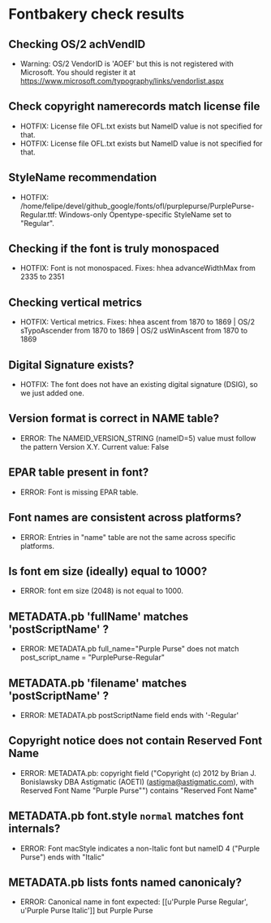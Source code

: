 # Fontbakery check results
## Checking OS/2 achVendID
* Warning: OS/2 VendorID is 'AOEF' but this is not registered with Microsoft. You should register it at https://www.microsoft.com/typography/links/vendorlist.aspx

## Check copyright namerecords match license file
* HOTFIX: License file OFL.txt exists but NameID value is not specified for that.
* HOTFIX: License file OFL.txt exists but NameID value is not specified for that.

## StyleName recommendation
* HOTFIX: /home/felipe/devel/github_google/fonts/ofl/purplepurse/PurplePurse-Regular.ttf: Windows-only Opentype-specific StyleName set to "Regular".

## Checking if the font is truly monospaced
* HOTFIX: Font is not monospaced. Fixes: hhea advanceWidthMax from 2335 to 2351

## Checking vertical metrics
* HOTFIX: Vertical metrics. Fixes: hhea ascent from 1870 to 1869 | OS/2 sTypoAscender from 1870 to 1869 | OS/2 usWinAscent from 1870 to 1869

## Digital Signature exists?
* HOTFIX: The font does not have an existing digital signature (DSIG), so we just added one.

## Version format is correct in NAME table?
* ERROR: The NAMEID_VERSION_STRING (nameID=5) value must follow the pattern Version X.Y. Current value: False

## EPAR table present in font?
* ERROR: Font is missing EPAR table.

## Font names are consistent across platforms?
* ERROR: Entries in "name" table are not the same across specific platforms.

## Is font em size (ideally) equal to 1000?
* ERROR: font em size (2048) is not equal to 1000.

## METADATA.pb 'fullName' matches 'postScriptName' ?
* ERROR: METADATA.pb full_name="Purple Purse" does not match post_script_name = "PurplePurse-Regular"

## METADATA.pb 'filename' matches 'postScriptName' ?
* ERROR: METADATA.pb postScriptName field ends with '-Regular'

## Copyright notice does not contain Reserved Font Name
* ERROR: METADATA.pb: copyright field ("Copyright (c) 2012 by Brian J. Bonislawsky DBA Astigmatic (AOETI) (astigma@astigmatic.com), with Reserved Font Name "Purple Purse"") contains "Reserved Font Name"

## METADATA.pb font.style `normal` matches font internals?
* ERROR: Font macStyle indicates a non-Italic font but nameID 4 ("Purple Purse") ends with "Italic"

## METADATA.pb lists fonts named canonicaly?
* ERROR: Canonical name in font expected: [[u'Purple Purse Regular', u'Purple Purse Italic']] but Purple Purse

